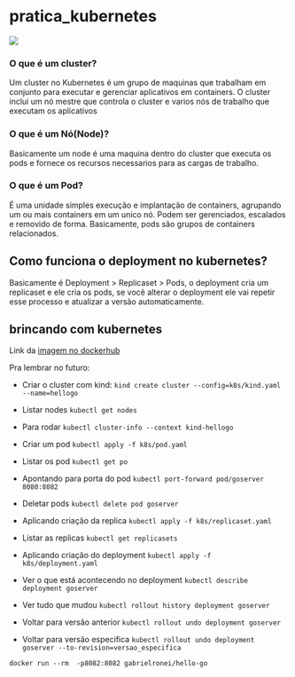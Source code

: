 # pratica_kubernetes
<img src="https://matthewpalmer.net/kubernetes-app-developer/articles/networking-overview.png"/>

### O que é um cluster?
Um cluster no Kubernetes é um grupo de maquinas que trabalham em conjunto para executar e gerenciar aplicativos em containers. O cluster inclui um nó mestre que controla o cluster e varios nós de trabalho que executam os aplicativos
 
### O que é um Nó(Node)?
Basicamente um node é uma maquina dentro do cluster que executa os pods e fornece os recursos necessarios para as cargas de trabalho. 

### O que é um Pod?
É uma unidade simples execução e implantação de containers, agrupando um ou mais containers em um unico nó. Podem ser gerenciados, escalados e removido de forma. Basicamente, pods são grupos de containers relacionados.

## Como funciona o deployment no kubernetes?
Basicamente é Deployment > Replicaset > Pods, o deployment cria um replicaset e ele cria os pods, se você alterar o deployment ele vai repetir esse processo e atualizar a versão automaticamente.

## brincando com kubernetes

Link da [imagem no dockerhub](https://hub.docker.com/r/gabrielronei/hello-go) 

Pra lembrar no futuro:

- Criar o cluster com kind:
`kind create cluster --config=k8s/kind.yaml --name=hellogo`

- Listar nodes
`kubectl get nodes`

- Para rodar
`kubectl cluster-info --context kind-hellogo`

- Criar um pod
`kubectl apply -f k8s/pod.yaml`

- Listar os pod
`kubectl get po`

- Apontando para porta do pod
`kubectl port-forward pod/goserver 8080:8082`

- Deletar pods
`kubectl delete pod goserver`
 
- Aplicando criação da replica
`kubectl apply -f k8s/replicaset.yaml`

- Listar as replicas
`kubectl get replicasets`

- Aplicando criação do deployment
`kubectl apply -f k8s/deployment.yaml`

- Ver o que está acontecendo no deployment
`kubectl describe deployment goserver`

- Ver tudo que mudou
`kubectl rollout history deployment goserver`

- Voltar para versão anterior
`kubectl rollout undo deployment goserver`

- Voltar para versão especifica 
`kubectl rollout undo deployment goserver --to-revision=versao_especifica`

`docker run --rm  -p8082:8082 gabrielronei/hello-go`
